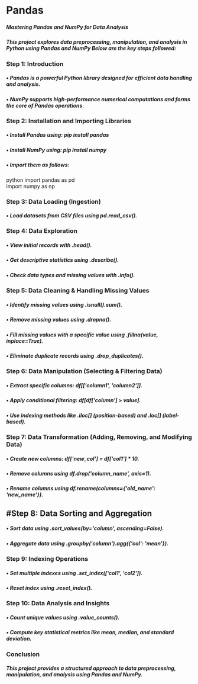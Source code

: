 # Pandas
##### Mastering Pandas and NumPy for Data Analysis
##### This project explores data preprocessing, manipulation, and analysis in Python using Pandas and NumPy Below are the key steps followed:
### Step 1: Introduction 
##### • Pandas is a powerful Python library designed for efficient data handling and analysis.
##### •	NumPy supports high-performance numerical computations and forms the core of Pandas operations.
### **Step 2: Installation and Importing Libraries**
##### •	Install Pandas using: pip install pandas
##### •	Install NumPy using: pip install numpy
##### •	Import them as follows:
python
import pandas as pd  
import numpy as np  
### Step 3: Data Loading (Ingestion)
##### •	Load datasets from CSV files using pd.read_csv().
### Step 4: Data Exploration 
##### •	View initial records with .head().
##### •	Get descriptive statistics using .describe().
##### •	Check data types and missing values with .info(). 
### Step 5: Data Cleaning & Handling Missing Values
##### •	Identify missing values using .isnull().sum().
##### •	Remove missing values using .dropna().
##### •	Fill missing values with a specific value using .fillna(value, inplace=True).
##### •	Eliminate duplicate records using .drop_duplicates().
### Step 6: Data Manipulation (Selecting & Filtering Data) 
##### •	Extract specific columns: df[['column1', 'column2']].
##### •	Apply conditional filtering: df[df['column'] > value].
##### •	Use indexing methods like .iloc[] (position-based) and .loc[] (label-based).
### Step 7: Data Transformation (Adding, Removing, and Modifying Data) 
##### •	Create new columns: df['new_col'] = df['col1'] * 10.
##### •	Remove columns using df.drop('column_name', axis=1).
##### •	Rename columns using df.rename(columns={'old_name': 'new_name'}).
## #Step 8: Data Sorting and Aggregation 
##### •	Sort data using .sort_values(by='column', ascending=False).
##### •	Aggregate data using .groupby('column').agg({'col': 'mean'}).
### Step 9: Indexing Operations 
##### •	Set multiple indexes using .set_index(['col1', 'col2']).
##### •	Reset index using .reset_index().
### Step 10: Data Analysis and Insights 
##### •	Count unique values using .value_counts().
##### •	Compute key statistical metrics like mean, median, and standard deviation.
### Conclusion 
##### This project provides a structured approach to data preprocessing, manipulation, and analysis using Pandas and NumPy.
